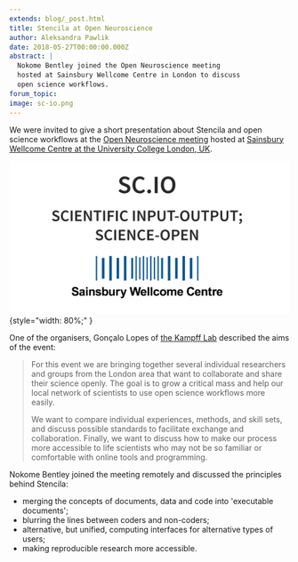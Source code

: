 ```yaml
---
extends: blog/_post.html
title: Stencila at Open Neuroscience
author: Aleksandra Pawlik
date: 2018-05-27T00:00:00.000Z
abstract: |
  Nokome Bentley joined the Open Neuroscience meeting
  hosted at Sainsbury Wellcome Centre in London to discuss
  open science workflows.
forum_topic:
image: sc-io.png
---
```


We were invited to give a short presentation about Stencila and open science workflows at the [Open Neuroscience meeting](https://kampff-lab.github.io/sc.io/) hosted at [Sainsbury Wellcome Centre at the University College London, UK](http://www.ucl.ac.uk/swc).

![Open Science](sc-io.png)
{style="width: 80%;" }

One of the organisers, Gonçalo Lopes of [the Kampff Lab](http://www.kampff-lab.org/) described the aims of the event:

> For this event we are bringing together several individual researchers and
> groups from the London area that want to collaborate and share their science
> openly. The goal is to grow a critical mass and help our local network of
> scientists to use open science workflows more easily.
>
> We want to compare individual experiences, methods, and skill sets, and
> discuss possible standards to facilitate exchange and collaboration.
> Finally, we want to discuss how to make our process more accessible to life
> scientists who may not be so familiar or comfortable with online tools and
> programming.

Nokome Bentley joined the meeting remotely and discussed the principles behind Stencila:

- merging the concepts of documents, data and code into 'executable documents';
- blurring the lines between coders and non-coders;
- alternative, but unified, computing interfaces for alternative types of users;
- making reproducible research more accessible.
